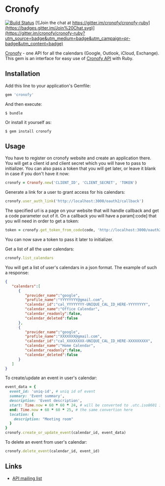 # Cronofy

[![Build Status](https://travis-ci.org/cronofy/cronofy-ruby.svg?branch=master)](https://travis-ci.org/cronofy/cronofy-ruby)
[![Join the chat at https://gitter.im/cronofy/cronofy-ruby](https://badges.gitter.im/Join%20Chat.svg)](https://gitter.im/cronofy/cronofy-ruby?utm_source=badge&utm_medium=badge&utm_campaign=pr-badge&utm_content=badge)

[Cronofy](http://www.cronofy.com) - one API for all the calendars (Google, Outlook, iCloud, Exchange). This gem is an interface for easy use of [Cronofy API](http://www.cronofy.com/developers/api) with Ruby.

## Installation

Add this line to your application's Gemfile:

```ruby
gem 'cronofy'
```

And then execute:

    $ bundle

Or install it yourself as:

    $ gem install cronofy

## Usage

You have to register on cronofy website and create an application there. You will get a client id and client secret which you will have to pass to initializer. You can also pass a token that you will get later, or leave it blank in case if you don't have it now:
```ruby
cronofy = Cronofy.new('CLIENT_ID', 'CLIENT_SECRET', 'TOKEN')
```

Generate a link for a user to grant access for his calendars:
```ruby
cronofy.user_auth_link('http://localhost:3000/oauth2/callback')
```

The specified url is a page on your website that will handle callback and get a code parameter out of it. On a callback you will have a param[:code] that you will need in order to get a token:
```ruby
token = cronofy.get_token_from_code(code, 'http://localhost:3000/oauth2/callback')
```
You can now save a token to pass it later to initializer.

Get a list of all the user calendars:
```ruby
cronofy.list_calendars
```

You will get a list of user's calendars in a json format. The example of such a response:
```json
{
   "calendars":[
      {
         "provider_name":"google",
         "profile_name":"YYYYYYYY@gmail.com",
         "calendar_id":"cal_YYYYYYYY-UNIQUE_CAL_ID_HERE-YYYYYYYY",
         "calendar_name":"Office Calendar",
         "calendar_readonly":false,
         "calendar_deleted":false
      },
      {
         "provider_name":"google",
         "profile_name":"XXXXXXX@gmail.com",
         "calendar_id":"cal_XXXXXXXX-UNIQUE_CAL_ID_HERE-XXXXXXXXX",
         "calendar_name":"Home Calendar",
         "calendar_readonly":false,
         "calendar_deleted":false
      }
   ]
}
```

To create/update an event in user's calendar:
```ruby
event_data = {
  event_id: 'uniq-id', # uniq id of event
  summary: 'Event summary',
  description: 'Event description',
  start: Time.now + 60 * 60 * 24, # will be converted to .utc.iso8601 internally,
  end: Time.now + 60 * 60 * 25, # the same convertion here
  location: {
    description: "Meeting room"
  }
}
cronofy.create_or_update_event(calendar_id, event_data)
```

To delete an event from user's calendar:
```ruby
cronofy.delete_event(calendar_id, event_id)
```

## Links

 * [API mailing list](https://groups.google.com/d/forum/cronofy-api)
